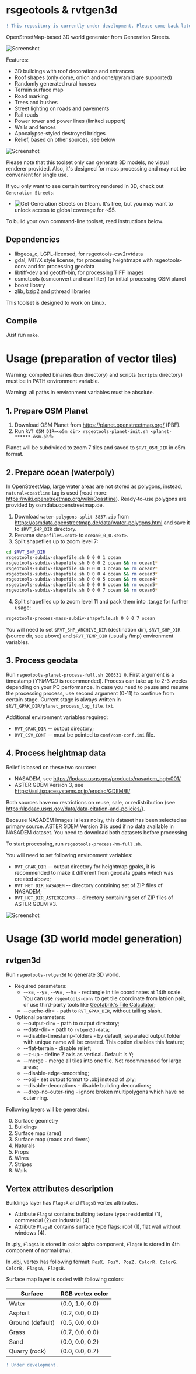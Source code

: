 # rsgeotools & rvtgen3d

```diff
! This repository is currently under development. Please come back later. 
```

OpenStreetMap-based 3D world generator from Generation Streets. 

![Screenshot](https://streets.romanshuvalov.com/screenshots/github/rvtgen3d-park1.jpg)

Features:
* 3D buildings with roof decorations and entrances
* Roof shapes (only dome, onion and cone/pyramid are supported)
* Randomly generated rural houses
* Terrain surface map
* Road marking
* Trees and bushes
* Street lighting on roads and pavements
* Rail roads
* Power tower and power lines (limited support)
* Walls and fences
* Apocalypse-styled destroyed bridges
* Relief, based on other sources, see below

![Screenshot](https://streets.romanshuvalov.com/screenshots/github/rvtgen3d-zh1.jpg)

Please note that this toolset only can generate 3D models, no visual renderer provided. Also, it's designed for mass processing and may not be convenient for single use. 

If you only want to see certain terrirory rendered in 3D, check out `Generation Streets`:

* ![**Get Generation Streets on Steam**](https://store.steampowered.com/app/887970/Generation_Streets/). It's free, but you may want to unlock access to global coverage for ~$5. 

To build your own command-line toolset, read instructions below. 

## Dependencies

* libgeos_c, LGPL-licensed, for rsgeotools-csv2rvtdata
* gdal, MIT/X style license, for processing heightmaps with rsgeotools-conv and for processing geodata
* libtiff-dev and geotiff-bin, for processing TIFF images
* osmctools (osmconvert and osmfilter) for initial processing OSM planet
* boost library
* zlib, bzip2 and pthread libraries

This toolset is designed to work on Linux. 

## Compile

Just run `make`. 

# Usage (preparation of vector tiles)

Warning: compiled binaries (`bin` directory) and scripts (`scripts` directory) must be in PATH environment variable. 

Warning: all paths in environment variables must be absolute. 

## 1. Prepare OSM Planet

1. Download OSM Planet from https://planet.openstreetmap.org/ (PBF). 
2. Run `RVT_O5M_DIR=<o5m dir> rsgeotools-planet-init.sh <planet-******.osm.pbf>`

Planet will be subdivided to zoom 7 tiles and saved to `$RVT_O5M_DIR` in o5m format.

## 2. Prepare ocean (waterpoly)

In OpenStreetMap, large water areas are not stored as polygons, instead, `natural=coastline` tag is used (read more: https://wiki.openstreetmap.org/wiki/Coastline). Ready-to-use polygons are provided by osmdata.openstreetmap.de.

1. Download `water-polygons-split-3857.zip` from https://osmdata.openstreetmap.de/data/water-polygons.html and save it to `$RVT_SHP_DIR` directory. 
2. Rename `shapefiles.<ext>` to `ocean0_0_0.<ext>`.
3. Split shapefiles up to zoom level 7:
```sh
cd $RVT_SHP_DIR
rsgeotools-subdiv-shapefile.sh 0 0 0 1 ocean
rsgeotools-subdiv-shapefile.sh 0 0 0 2 ocean && rm ocean1*
rsgeotools-subdiv-shapefile.sh 0 0 0 3 ocean && rm ocean2*
rsgeotools-subdiv-shapefile.sh 0 0 0 4 ocean && rm ocean3*
rsgeotools-subdiv-shapefile.sh 0 0 0 5 ocean && rm ocean4*
rsgeotools-subdiv-shapefile.sh 0 0 0 6 ocean && rm ocean5*
rsgeotools-subdiv-shapefile.sh 0 0 0 7 ocean && rm ocean6*
```

4. Split shapefiles up to zoom level 11 and pack them into .tar.gz for further usage:
```sh
rsgeotools-process-mass-subdiv-shapefile.sh 0 0 0 7 ocean
```

You will need to set `$RVT_SHP_ARCHIVE_DIR` (destination dir), `$RVT_SHP_DIR` (source dir, see above) and `$RVT_TEMP_DIR` (usually /tmp) environment variables.

## 3. Process geodata

Run `rsgeotools-planet-process-full.sh 200331 0`. First argument is a timestamp (*YYMMDD* is recommended). Process can take up to 2-3 weeks depending on your PC performance. In case you need to pause and resume the processing process, use second argument (0-11) to continue from certain stage. Current stage is always written in `$RVT_GPAK_DIR/planet_process_log_file.txt`. 

Additional environment variables required:
* `RVT_GPAK_DIR` -- output directory;
* `RVT_CSV_CONF` -- must be pointed to `conf/osm-conf.ini` file. 

## 4. Process heightmap data

Relief is based on these two sources:
* NASADEM, see https://lpdaac.usgs.gov/products/nasadem_hgtv001/
* ASTER GDEM Version 3, see https://ssl.jspacesystems.or.jp/ersdac/GDEM/E/

Both sources have no restrictions on reuse, sale, or redistribution (see https://lpdaac.usgs.gov/data/data-citation-and-policies/). 

Because NASADEM images is less noisy, this dataset has been selected as primary source. ASTER GDEM Version 3 is used if no data available in NASADEM dataset. You need to download both datasets before processing. 

To start processing, run `rsgeotools-process-hm-full.sh`. 

You will need to set following environment variables:
* `RVT_GPAK_DIR` -- output directory for heightmap gpaks, it is recommended to make it different from geodata gpaks which was created above;
* `RVT_HGT_DIR_NASADEM` -- directory containing set of ZIP files of NASADEM;
* `RVT_HGT_DIR_ASTERGDEMV3` -- directory containing set of ZIP files of ASTER GDEM V3. 

![Screenshot](https://streets.romanshuvalov.com/screenshots/github/rvtgen3d-sh1.jpg)

# Usage (3D world model generation)

## rvtgen3d 

Run `rsgeotools-rvtgen3d` to generate 3D world.
*  Required parameters:
    * --x=<top>, --y=<left>, --w=<width>, --h=<height> - rectangle in tile coordinates at 14th scale. You can use `rsgeotools-conv` to get tile coordinate from lat/lon pair, or use third-party tools like [Geofabrik's Tile Calculator](https://tools.geofabrik.de/calc/#&grid=1);
    * --cache-dir=<path> - path to `RVT_GPAK_DIR`, without tailing slash.
*  Optional parameters:
    * --output-dir=<path> - path to output directory;
    * --data-dir=<path> - path to `rvtgen3d-data`;
    * --disable-timestamp-folders - by default, separated output folder with unique name will be created. This option disables this feature;
    * --flat-terrain - disable relief;
    * --z-up - define Z axis as vertical. Default is Y;
    * --merge - merge all tiles into one file. Not recommended for large areas;
    * --disable-edge-smoothing;
    * --obj - set output format to .obj instead of .ply;
    * --disable-decorations - disable building decorations;
    * --drop-no-outer-ring - ignore broken multipolygons which have no outer ring.
    
Following layers will be generated:

0. Surface geometry
1. Buildings
2. Surface map (area)
3. Surface map (roads and rivers)
4. Naturals
5. Props
6. Wires
7. Stripes
8. Walls

## Vertex attributes description

Buildings layer has `FlagsA` and `FlagsB` vertex attributes.

* Attribute `FlagsA` contains building texture type: residential (1), commercial (2) or industrial (4).
* Attribute `FlagsB` contains surface type flags: roof (1), flat wall without windows (4).

In .ply, `FlagsA` is stored in color alpha component, `FlagsB` is stored in 4th component of normal (nw). 

In .obj, vertex has following format: `PosX, PosY, PosZ, ColorR, ColorG, ColorB, FlagsA, FlagsB`. 

Surface map layer is coded with following colors:

| Surface | RGB vertex color |
| --- | --- |
| Water | (0.0, 1.0, 0.0) |
| Asphalt | (0.2, 0.0, 0.0) |
| Ground (default) | (0.5, 0.0, 0.0) |
| Grass | (0.7, 0.0, 0.0) |
| Sand | (0.0, 0.0, 0.2) |
| Quarry (rock) | (0.0, 0.0, 0.7) |


```diff
! Under development. 
```
